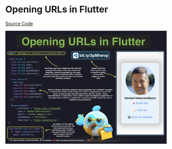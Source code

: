 # Opening URLs in Flutter

[Source Code](opening-urls-in-flutter.dart)

![](opening-urls-in-flutter.jpg)
